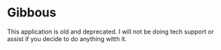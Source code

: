 # Gibbous
This application is old and deprecated. I will not be doing tech support or assist if you decide to do anything witth it.
